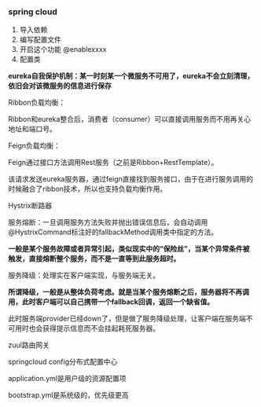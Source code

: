 ### spring cloud

1. 导入依赖
2. 编写配置文件
3. 开启这个功能 @enablexxxx
4. 配置类

**eureka自我保护机制：某一时刻某一个微服务不可用了，eureka不会立刻清理，依旧会对该微服务的信息进行保存**

Ribbon负载均衡：

Ribbon和eureka整合后，消费者（consumer）可以直接调用服务而不用再关心地址和端口号。

Feign负载均衡：

Feign通过接口方法调用Rest服务（之前是Ribbon+RestTemplate）。

该请求发送eureka服务器，通过feign直接找到服务接口，由于在进行服务调用的时候融合了ribbon技术，所以也支持负载均衡作用。

Hystrix断路器

服务熔断：一旦调用服务方法失败并抛出错误信息后，会自动调用@HystrixCommand标注好的fallbackMethod调用类中指定的方法。

**一般是某个服务故障或者异常引起，类似现实中的“保险丝”，当某个异常条件被触发，直接熔断整个服务，而不是一直等到此服务超时。**

服务降级：处理实在客户端实现，与服务端无关。

**所谓降级，一般是从整体负荷考虑。就是当某个服务熔断之后，服务器将不再调用，此时客户端可以自己携带一个fallback回调，返回一个缺省值。**

此时服务端provider已经down了，但是做了服务降级处理，让客户端在服务端不可用时也会获得提示信息而不会挂起耗死服务器。

zuul路由网关

springcloud config分布式配置中心

application.yml是用户级的资源配置项

bootstrap.yml是系统级的，优先级更高